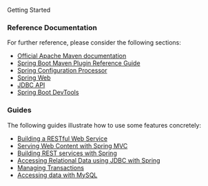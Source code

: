  Getting Started

### Reference Documentation
For further reference, please consider the following sections:

* [Official Apache Maven documentation](https://maven.apache.org/guides/index.html)
* [Spring Boot Maven Plugin Reference Guide](https://docs.spring.io/spring-boot/docs/2.1.11.RELEASE/maven-plugin/)
* [Spring Configuration Processor](https://docs.spring.io/spring-boot/docs/2.2.2.RELEASE/reference/htmlsingle/#configuration-metadata-annotation-processor)
* [Spring Web](https://docs.spring.io/spring-boot/docs/2.2.2.RELEASE/reference/htmlsingle/#boot-features-developing-web-applications)
* [JDBC API](https://docs.spring.io/spring-boot/docs/2.2.2.RELEASE/reference/htmlsingle/#boot-features-sql)
* [Spring Boot DevTools](https://docs.spring.io/spring-boot/docs/2.2.2.RELEASE/reference/htmlsingle/#using-boot-devtools)

### Guides
The following guides illustrate how to use some features concretely:

* [Building a RESTful Web Service](https://spring.io/guides/gs/rest-service/)
* [Serving Web Content with Spring MVC](https://spring.io/guides/gs/serving-web-content/)
* [Building REST services with Spring](https://spring.io/guides/tutorials/bookmarks/)
* [Accessing Relational Data using JDBC with Spring](https://spring.io/guides/gs/relational-data-access/)
* [Managing Transactions](https://spring.io/guides/gs/managing-transactions/)
* [Accessing data with MySQL](https://spring.io/guides/gs/accessing-data-mysql/)

